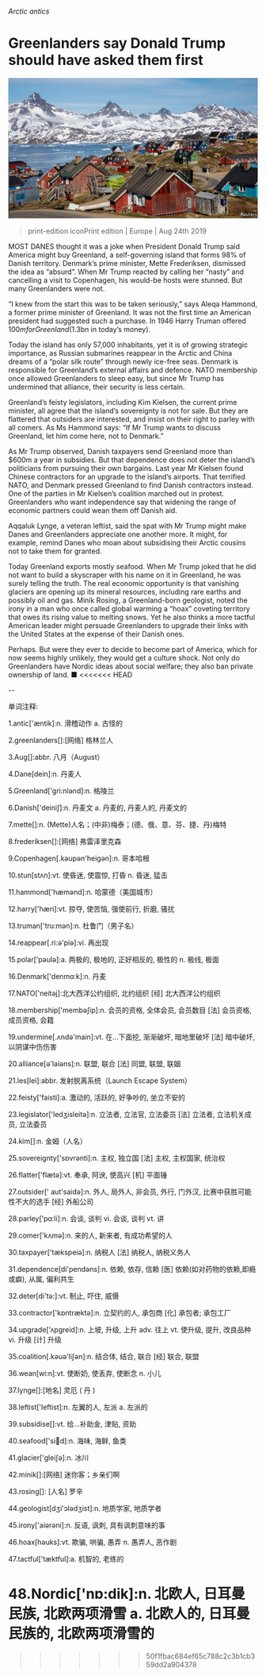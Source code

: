###### Arctic antics

# Greenlanders say Donald Trump should have asked them first 

![image](images/20190824_EUP502.jpg) 

> print-edition iconPrint edition | Europe | Aug 24th 2019 

MOST DANES thought it was a joke when President Donald Trump said America might buy Greenland, a self-governing island that forms 98% of Danish territory. Denmark’s prime minister, Mette Frederiksen, dismissed the idea as “absurd”. When Mr Trump reacted by calling her “nasty” and cancelling a visit to Copenhagen, his would-be hosts were stunned. But many Greenlanders were not. 

“I knew from the start this was to be taken seriously,” says Aleqa Hammond, a former prime minister of Greenland. It was not the first time an American president had suggested such a purchase. In 1946 Harry Truman offered $100m for Greenland ($1.3bn in today’s money). 

Today the island has only 57,000 inhabitants, yet it is of growing strategic importance, as Russian submarines reappear in the Arctic and China dreams of a “polar silk route” through newly ice-free seas. Denmark is responsible for Greenland’s external affairs and defence. NATO membership once allowed Greenlanders to sleep easy, but since Mr Trump has undermined that alliance, their security is less certain. 

Greenland’s feisty legislators, including Kim Kielsen, the current prime minister, all agree that the island’s sovereignty is not for sale. But they are flattered that outsiders are interested, and insist on their right to parley with all comers. As Ms Hammond says: “If Mr Trump wants to discuss Greenland, let him come here, not to Denmark.” 

As Mr Trump observed, Danish taxpayers send Greenland more than $600m a year in subsidies. But that dependence does not deter the island’s politicians from pursuing their own bargains. Last year Mr Kielsen found Chinese contractors for an upgrade to the island’s airports. That terrified NATO, and Denmark pressed Greenland to find Danish contractors instead. One of the parties in Mr Kielsen’s coalition marched out in protest. Greenlanders who want independence say that widening the range of economic partners could wean them off Danish aid. 

Aqqaluk Lynge, a veteran leftist, said the spat with Mr Trump might make Danes and Greenlanders appreciate one another more. It might, for example, remind Danes who moan about subsidising their Arctic cousins not to take them for granted. 

Today Greenland exports mostly seafood. When Mr Trump joked that he did not want to build a skyscraper with his name on it in Greenland, he was surely telling the truth. The real economic opportunity is that vanishing glaciers are opening up its mineral resources, including rare earths and possibly oil and gas. Minik Rosing, a Greenland-born geologist, noted the irony in a man who once called global warming a “hoax” coveting territory that owes its rising value to melting snows. Yet he also thinks a more tactful American leader might persuade Greenlanders to upgrade their links with the United States at the expense of their Danish ones. 

Perhaps. But were they ever to decide to become part of America, which for now seems highly unlikely, they would get a culture shock. Not only do Greenlanders have Nordic ideas about social welfare; they also ban private ownership of land. ■ 
<<<<<<< HEAD

-- 

 单词注释:

1.antic['æntik]:n. 滑稽动作 a. 古怪的 

2.greenlanders[]:[网络] 格林兰人 

3.Aug[]:abbr. 八月（August） 

4.Dane[dein]:n. 丹麦人 

5.Greenland['gri:nlәnd]:n. 格陵兰 

6.Danish['deiniʃ]:n. 丹麦文 a. 丹麦的, 丹麦人的, 丹麦文的 

7.mette[]:n. (Mette)人名；(中非)梅泰；(德、俄、意、芬、捷、丹)梅特 

8.frederiksen[]:[网络] 弗雷泽里克森 

9.Copenhagen[.kәupәn'heigәn]:n. 哥本哈根 

10.stun[stʌn]:vt. 使昏迷, 使震惊, 打昏 n. 昏迷, 猛击 

11.hammond['hæmәnd]:n. 哈蒙德（美国城市） 

12.harry['hæri]:vt. 掠夺, 使苦恼, 强使前行, 折磨, 骚扰 

13.truman['tru:mәn]:n. 杜鲁门（男子名） 

14.reappear[.ri:ә'piә]:vi. 再出现 

15.polar['pәulә]:a. 两极的, 极地的, 正好相反的, 极性的 n. 极线, 极面 

16.Denmark['denmɑ:k]:n. 丹麦 

17.NATO['neitәj]:北大西洋公约组织, 北约组织 [经] 北大西洋公约组织 

18.membership['membәʃip]:n. 会员的资格, 全体会员, 会员数目 [法] 会员资格, 成员资格, 会籍 

19.undermine[.ʌndә'main]:vt. 在...下面挖, 渐渐破坏, 暗地里破坏 [法] 暗中破坏, 以阴谋中伤伤害 

20.alliance[ә'laiәns]:n. 联盟, 联合 [法] 同盟, 联盟, 联姻 

21.les[lei]:abbr. 发射脱离系统（Launch Escape System） 

22.feisty['faisti]:a. 激动的, 活跃的, 好争吵的, 坐立不安的 

23.legislator['ledʒisleitә]:n. 立法者, 立法官, 立法委员 [法] 立法者, 立法机关成员, 立法委员 

24.kim[]:n. 金姆（人名） 

25.sovereignty['sɒvrәnti]:n. 主权, 独立国 [法] 主权, 主权国家, 统治权 

26.flatter['flætә]:vt. 奉承, 阿谀, 使高兴 [机] 平面锤 

27.outsider[' aut'saidә]:n. 外人, 局外人, 非会员, 外行, 门外汉, 比赛中获胜可能性不大的选手 [经] 外船公司 

28.parley['pɑ:li]:n. 会谈, 谈判 vi. 会谈, 谈判 vt. 讲 

29.comer['kʌmә]:n. 来的人, 新来者, 有成功希望的人 

30.taxpayer['tækspeiә]:n. 纳税人 [法] 纳税人, 纳税义务人 

31.dependence[di'pendәns]:n. 依赖, 依存, 信赖 [医] 依赖(如对药物的依赖,即瘾或癖), 从属, 偏利共生 

32.deter[di'tә:]:vt. 制止, 吓住, 威慑 

33.contractor['kɒntræktә]:n. 立契约的人, 承包商 [化] 承包者; 承包工厂 

34.upgrade['ʌpgreid]:n. 上坡, 升级, 上升 adv. 往上 vt. 使升级, 提升, 改良品种 vi. 升级 [计] 升级 

35.coalition[.kәuә'liʃәn]:n. 结合体, 结合, 联合 [经] 联合, 联盟 

36.wean[wi:n]:vt. 使断奶, 使丢弃, 使断念 n. 小儿 

37.lynge[]:[地名] 灵厄 ( 丹 ) 

38.leftist['leftist]:n. 左翼的人, 左派 a. 左派的 

39.subsidise[]:vt. 给...补助金, 津贴, 资助 

40.seafood['si:fu:d]:n. 海味, 海鲜, 鱼类 

41.glacier['gleiʃә]:n. 冰川 

42.minik[]:[网络] 迷你客；乡亲们啊 

43.rosing[]: [人名] 罗辛 

44.geologist[dʒi'ɔlәdʒist]:n. 地质学家, 地质学者 

45.irony['aiәrәni]:n. 反语, 讽刺, 具有讽刺意味的事 

46.hoax[hәuks]:vt. 欺骗, 哄骗, 愚弄 n. 愚弄人, 恶作剧 

47.tactful['tæktful]:a. 机智的, 老练的 

48.Nordic['nɒ:dik]:n. 北欧人, 日耳曼民族, 北欧两项滑雪 a. 北欧人的, 日耳曼民族的, 北欧两项滑雪的 
=======
>>>>>>> 50f1fbac684ef65c788c2c3b1cb359dd2a904378

